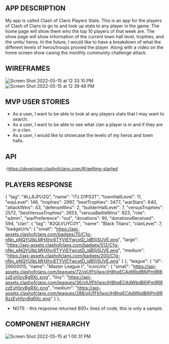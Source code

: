 ## APP DESCRIPTION
My app is called Clash of Clans Players Stats. This is an app for the players of Clash of Clans to go to and look up stats to any player in the game.  The home page will show them who the top 10 players of that week are.  The show page will show information of the current town hall level, trophies, and the units/ heros.  In the future, I would like to have a breakdown of what the different levels of heros/troops provied the player.  Along with a video on the home screen show casing the monthly community challenge attack.


## WIREFRAMES
![Screen Shot 2022-05-15 at 12 33 10 PM](https://user-images.githubusercontent.com/100162086/168485784-fe7d4314-0be6-4232-a711-ce4ff5339db8.png)
![Screen Shot 2022-05-15 at 12 39 48 PM](https://user-images.githubusercontent.com/100162086/168485788-ef118205-a62a-4fe9-bebe-76268420cf36.png)



## MVP USER STORIES
- As a user, I want to be able to look at any players stats that I may want to search.
- As a user, I want to be able to see what clan a player is in and if they are in a clan.
- As a user, I would like to showcase the levels of my heros and town halls.


## API
-https://developer.clashofclans.com/#/getting-started

## PLAYERS RESPONSE
{
  "tag": "#LL8JPU2Q",
  "name": "iTz D1PS3T",
  "townHallLevel": 11,
  "expLevel": 146,
  "trophies": 2997,
  "bestTrophies": 3477,
  "warStars": 640,
  "attackWins": 43,
  "defenseWins": 2,
  "builderHallLevel": 7,
  "versusTrophies": 2572,
  "bestVersusTrophies": 2653,
  "versusBattleWins": 823,
  "role": "admin",
  "warPreference": "out",
  "donations": 90,
  "donationsReceived": 594,
  "clan": {
    "tag": "#2QLVUYC0Y",
    "name": "Black Titans",
    "clanLevel": 7,
    "badgeUrls": {
      "small": "https://api-assets.clashofclans.com/badges/70/C1g-nNn_pNQYUIbLMHXhc6TYViEYwcxtD_idB5jSUVE.png",
      "large": "https://api-assets.clashofclans.com/badges/512/C1g-nNn_pNQYUIbLMHXhc6TYViEYwcxtD_idB5jSUVE.png",
      "medium": "https://api-assets.clashofclans.com/badges/200/C1g-nNn_pNQYUIbLMHXhc6TYViEYwcxtD_idB5jSUVE.png"
    }
  },
  "league": {
    "id": 29000015,
    "name": "Master League I",
    "iconUrls": {
      "small": "https://api-assets.clashofclans.com/leagues/72/olUfFb1wscIH8hqECAdWbdB6jPm9R8zzEyHIzyBgRXc.png",
      "tiny": "https://api-assets.clashofclans.com/leagues/36/olUfFb1wscIH8hqECAdWbdB6jPm9R8zzEyHIzyBgRXc.png",
      "medium": "https://api-assets.clashofclans.com/leagues/288/olUfFb1wscIH8hqECAdWbdB6jPm9R8zzEyHIzyBgRXc.png"
    }
  },

- NOTE - this response returned 800+ lines of code, this is only a sample.


## COMPONENT HIERARCHY
![Screen Shot 2022-05-15 at 1 00 31 PM](https://user-images.githubusercontent.com/100162086/168485792-07a13553-56b0-4eb5-8ed0-2c18c0d1a0f1.png)



